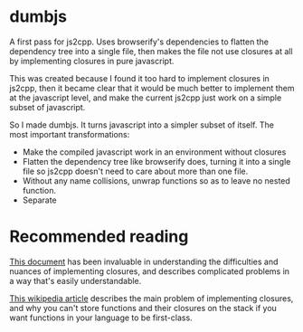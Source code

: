 # dumbjs

A first pass for js2cpp. Uses browserify's dependencies to flatten the dependency tree into a single file, then makes the file not use closures at all by implementing closures in pure javascript.

This was created because I found it too hard to implement closures in js2cpp, then it became clear that it would be much better to implement them at the javascript level, and make the current js2cpp just work on a simple subset of javascript.

So I made dumbjs. It turns javascript into a simpler subset of itself. The most important transformations:

 * Make the compiled javascript work in an environment without closures
 * Flatten the dependency tree like browserify does, turning it into a single file so js2cpp doesn't need to care about more than one file.
 * Without any name collisions, unwrap functions so as to leave no nested function.
 * Separate 

# Recommended reading

[This document](http://dspace.mit.edu/bitstream/handle/1721.1/5854/AIM-199.pdf) has been invaluable in understanding the difficulties and nuances of implementing closures, and describes complicated problems in a way that's easily understandable.

[This wikipedia article](https://en.wikipedia.org/wiki/Funarg_problem) describes the main problem of implementing closures, and why you can't store functions and their closures on the stack if you want functions in your language to be first-class.
